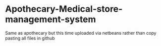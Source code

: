 # Apothecary-Medical-store-management-system
Same as apothecary but this time uploaded via netbeans rather than copy pasting all files in github
